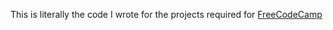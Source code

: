 This is literally the code I wrote for the projects required for [FreeCodeCamp](https://www.freecodecamp.org/)
